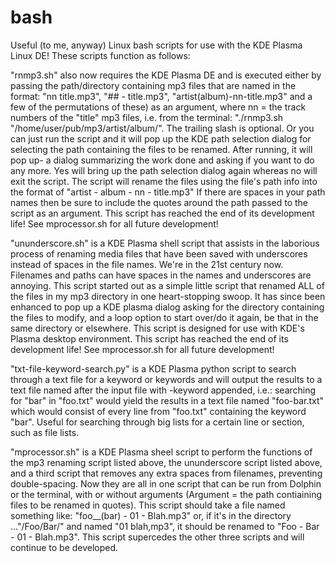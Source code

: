 # bash
Useful (to me, anyway) Linux bash scripts for use with the KDE Plasma Linux DE!
These scripts function as follows:

"rnmp3.sh" also now requires the KDE Plasma DE and is executed either by passing the path/directory containing mp3 files that are named in the format: "nn title.mp3", "## - title.mp3", "artist(album)-nn-title.mp3" and a few of the permutations of these) as an argument, where nn = the track numbers of the "title" mp3 files, i.e. from the terminal:  "./rnmp3.sh "/home/user/pub/mp3/artist/album/".  The trailing slash is optional.  Or you can just run the script and it will pop up the KDE path selection dialog for selecting the path containing the files to be renamed.  After running, it will pop up- a dialog summarizing the work done and asking if you want to do any more.  Yes will bring up the path selection dialog again whereas no will exit the script.
The script will rename the files using the file's path info into the format of "artist - album - nn - title.mp3"  If there are spaces in your path names then be sure to include the quotes around the path passed to the script as an argument.  This script has reached the end of its development life!  See mprocessor.sh for all future development!

"ununderscore.sh" is a KDE Plasma shell script that assists in the laborious process of renaming media files that have been saved with underscores instead of spaces in the file names.  We're in the 21st century now.  Filenames and paths can have spaces in the names and underscores are annoying.  This script started out as a simple little script that renamed ALL of the files in my mp3 directory in one heart-stopping swoop.  It has since been enhanced to pop up a KDE plasma dialog asking for the directory containing the files to modify, and a loop option to start over/do it again, be that in the same directory or elsewhere.  This script is designed for use with KDE's Plasma desktop environment. This script has reached the end of its development life!  See mprocessor.sh for all future development!

"txt-file-keyword-search.py" is a KDE Plasma python script to search through a text file for a keyword or keywords and will output the results to a text file named after the input file with -keyword appended, i.e.: searching for "bar" in "foo.txt" would yield the results in a text file named "foo-bar.txt" which would consist of every line from "foo.txt" containing the keyword "bar".  Useful for searching through big lists for a certain line or section, such as file lists.  

"mprocessor.sh" is a KDE Plasma sheel script to perform the functions of the mp3 renaming script listed above, the ununderscore script listed above, and a third script that removes any extra spaces from filenames, preventing double-spacing.  Now they are all in one script that can be run from Dolphin or the terminal, with or without arguments (Argument = the path contiaining files to be renamed in quotes).  This script should take a file named something like: "foo__(bar)  - 01  -  Blah.mp3" or, if it's in the directory ..."/Foo/Bar/" and named "01 blah,mp3", it should be renamed to "Foo - Bar - 01 - Blah.mp3".  This script supercedes the other three scripts and will continue to be developed.
